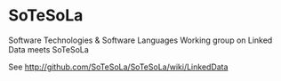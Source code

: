 SoTeSoLa
========

Software Technologies &amp; Software Languages
Working group on Linked Data meets SoTeSoLa

See http://github.com/SoTeSoLa/SoTeSoLa/wiki/LinkedData
